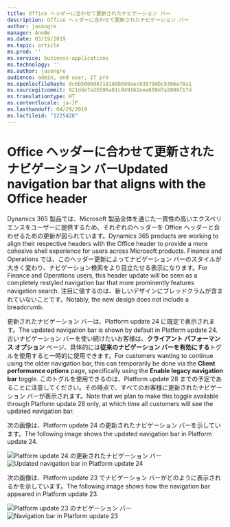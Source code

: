 ```yaml
---
title: Office ヘッダーに合わせて更新されたナビゲーション バー
description: Office ヘッダーに合わせて更新されたナビゲーション バー
author: jasongre
manager: AnnBe
ms.date: 03/19/2019
ms.topic: article
ms.prod: ''
ms.service: business-applications
ms.technology: ''
ms.author: jasongre
audience: admin, end user, IT pro
ms.openlocfilehash: dc6b5009d8718189b599aec03579dbc5306e78a1
ms.sourcegitcommit: 921dde7a25596a81c049162eee650d7a2009f17d
ms.translationtype: HT
ms.contentlocale: ja-JP
ms.lasthandoff: 04/29/2019
ms.locfileid: "1225428"
---
```

# <a name="updated-navigation-bar-that-aligns-with-the-office-header"></a><span data-ttu-id="57e37-103">Office ヘッダーに合わせて更新されたナビゲーション バー</span><span class="sxs-lookup"><span data-stu-id="57e37-103">Updated navigation bar that aligns with the Office header</span></span>

<span data-ttu-id="57e37-104">Dynamics 365 製品では、Microsoft 製品全体を通じた一貫性の高いエクスペリエンスをユーザーに提供するため、それぞれのヘッダーを Office ヘッダーと合わせるための更新が図られています。</span><span class="sxs-lookup"><span data-stu-id="57e37-104">Dynamics 365 products are working to align their respective headers with the Office header to provide a more cohesive shell experience for users across Microsoft products.</span></span> <span data-ttu-id="57e37-105">Finance and Operations では、このヘッダー更新によってナビゲーション バーのスタイルが大きく変わり、ナビゲーション検索をより目立たせる表示になります。</span><span class="sxs-lookup"><span data-stu-id="57e37-105">For Finance and Operations users, this header update will be seen as a completely restyled navigation bar that more prominently features navigation search.</span></span> <span data-ttu-id="57e37-106">注目に値するのは、新しいデザインにブレッドクラムが含まれていないことです。</span><span class="sxs-lookup"><span data-stu-id="57e37-106">Notably, the new design does not include a breadcrumb.</span></span>

<span data-ttu-id="57e37-107">更新されたナビゲーション バーは、Platform update 24 に既定で表示されます。</span><span class="sxs-lookup"><span data-stu-id="57e37-107">The updated navigation bar is shown by default in Platform update 24.</span></span> <span data-ttu-id="57e37-108">古いナビゲーション バーを使い続けたいお客様は、**クライアント パフォーマンス オプション** ページ、具体的には**従来のナビゲーション バーを有効にする**トグルを使用すると一時的に使用できます。</span><span class="sxs-lookup"><span data-stu-id="57e37-108">For customers wanting to continue using the older navigation bar, this can temporarily be done via the **Client performance options** page, specifically using the **Enable legacy navigation bar** toggle.</span></span> <span data-ttu-id="57e37-109">このトグルを使用できるのは、Platform update 28 までの予定であることに注意してください。その時点で、すべてのお客様に更新されたナビゲーション バーが表示されます。</span><span class="sxs-lookup"><span data-stu-id="57e37-109">Note that we plan to make this toggle available through Platform update 28 only, at which time all customers will see the updated navigation bar.</span></span> 

<span data-ttu-id="57e37-110">次の画像は、Platform update 24 の更新されたナビゲーション バーを示しています。</span><span class="sxs-lookup"><span data-stu-id="57e37-110">The following image shows the updated navigation bar in Platform update 24.</span></span>

<span data-ttu-id="57e37-111">![Platform update 24 の更新されたナビゲーション バー](media/updatedNavBar.png  "Platform update 24 の更新されたナビゲーション バー")</span><span class="sxs-lookup"><span data-stu-id="57e37-111">![Updated navigation bar in Platform update 24](media/updatedNavBar.png  "Updated navigation bar in Platform update 24")</span></span>

<span data-ttu-id="57e37-112">次の画像は、Platform update 23 でナビゲーション バーがどのように表示されるかを示しています。</span><span class="sxs-lookup"><span data-stu-id="57e37-112">The following image shows how the navigation bar appeared in Platform update 23.</span></span>

<span data-ttu-id="57e37-113">![Platform update 23 のナビゲーション バー](media/existingNavBar.png  "Platform update 23 のナビゲーション バー")</span><span class="sxs-lookup"><span data-stu-id="57e37-113">![Navigation bar in Platform update 23](media/existingNavBar.png  "Navigation bar in Platform update 23")</span></span>




